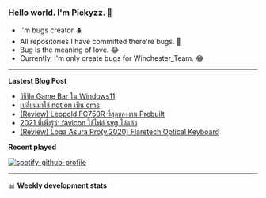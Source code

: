 ### Hello world. I'm Pickyzz. 👋
 - I'm bugs creator 🪲
 - All repositories I have committed there're bugs. 🎃
 - Bug is the meaning of love. 😂
 - Currently, I'm only create bugs for Winchester_Team. 😂

-------

**Lastest Blog Post**
<!-- BLOG-POST-LIST:START -->
- [วิธีปิด Game Bar ใน Windows11](https://pickyzz.ga/disable-gamebar-win11)
- [เปลี่ยนมาใช้ notion เป็น cms](https://pickyzz.ga/migrate-to-notion-as-cms)
- [(Review) Leopold FC750R ที่สุดของงาน Prebuilt](https://pickyzz.ga/leopold-fc750r-review)
- [2021 ที่เพิ่งรู้ว่า favicon ใช้ไฟล์ svg ได้แล้ว](https://pickyzz.ga/favicon-as-svg)
- [(Review) Loga Asura Pro(v.2020) Flaretech Optical Keyboard](https://pickyzz.ga/loga-asura-review)
<!-- BLOG-POST-LIST:END -->

**Recent played**

[![spotify-github-profile](https://spotify-github-profile.vercel.app/api/view?uid=22llhxowcxkv2mjpbpwnciooa&cover_image=true&theme=natemoo-re&bar_color=00b3ff&bar_color_cover=false)](https://spotify-github-profile.vercel.app/api/view?uid=22llhxowcxkv2mjpbpwnciooa&redirect=true)

-------
📊 **Weekly development stats**
<!--START_SECTION:waka-->
<!--END_SECTION:waka-->

<!--
**pickyzz/pickyzz** is a ✨ _special_ ✨ repository because its `README.md` (this file) appears on your GitHub profile.

Here are some ideas to get you started:

- 🔭 I’m currently working on ...
- 🌱 I’m currently learning ...
- 👯 I’m looking to collaborate on ...
- 🤔 I’m looking for help with ...
- 💬 Ask me about ...
- 📫 How to reach me: ...
- 😄 Pronouns: ...
- ⚡ Fun fact: ...
-->
